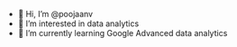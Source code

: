 - 👋 Hi, I’m @poojaanv
- 👀 I’m interested in data analytics
- 🌱 I’m currently learning Google Advanced data analytics


<!---
poojaanv/poojaanv is a ✨ special ✨ repository because its `README.md` (this file) appears on your GitHub profile.
You can click the Preview link to take a look at your changes.
--->

